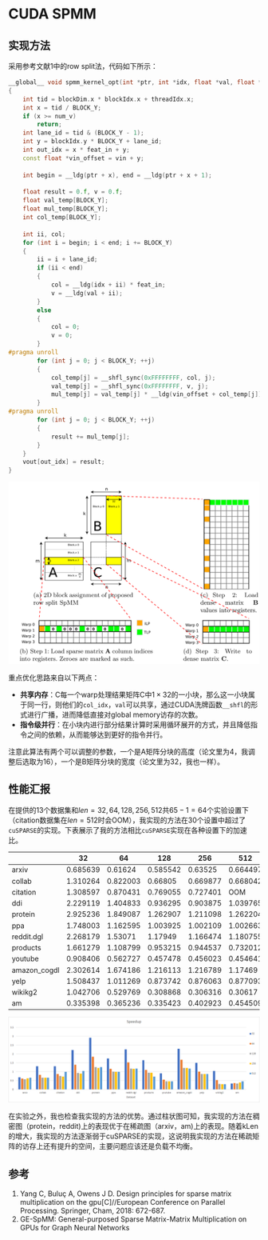 # CUDA SPMM 

## 实现方法

采用参考文献1中的row split法，代码如下所示：

```c++
__global__ void spmm_kernel_opt(int *ptr, int *idx, float *val, float *vin, float *vout, int num_v, int feat_in)
{
    int tid = blockDim.x * blockIdx.x + threadIdx.x;
    int x = tid / BLOCK_Y;
    if (x >= num_v)
        return;
    int lane_id = tid & (BLOCK_Y - 1);
    int y = blockIdx.y * BLOCK_Y + lane_id;
    int out_idx = x * feat_in + y;
    const float *vin_offset = vin + y;

    int begin = __ldg(ptr + x), end = __ldg(ptr + x + 1);

    float result = 0.f, v = 0.f;
    float val_temp[BLOCK_Y];
    float mul_temp[BLOCK_Y];
    int col_temp[BLOCK_Y];

    int ii, col;
    for (int i = begin; i < end; i += BLOCK_Y)
    {
        ii = i + lane_id;
        if (ii < end)
        {
            col = __ldg(idx + ii) * feat_in;
            v = __ldg(val + ii);
        }
        else
        {
            col = 0;
            v = 0;
        }
#pragma unroll
        for (int j = 0; j < BLOCK_Y; ++j)
        {
            col_temp[j] = __shfl_sync(0xFFFFFFFF, col, j);
            val_temp[j] = __shfl_sync(0xFFFFFFFF, v, j);
            mul_temp[j] = val_temp[j] * __ldg(vin_offset + col_temp[j]);
        }
#pragma unroll
        for (int j = 0; j < BLOCK_Y; ++j)
        {
            result += mul_temp[j];
        }
    }
    vout[out_idx] = result;
}
```

![image-20210622194126332](assets/image-20210622194126332.png)

重点优化思路来自以下两点：

- **共享内存**：C每一个warp处理结果矩阵C中$1\times32$的一小块，那么这一小块属于同一行，则他们的`col_idx`，`val`可以共享，通过CUDA洗牌函数`__shfl`的形式进行广播，进而降低直接对global memory访存的次数。
- **指令级并行**：在小块内进行部分结果计算时采用循环展开的方式，并且降低指令之间的依赖，从而能够达到更好的指令并行。

注意此算法有两个可以调整的参数，一个是A矩阵分块的高度（论文里为4，我调整后选取为16），一个是B矩阵分块的宽度（论文里为32，我也一样）。

## 性能汇报

在提供的13个数据集和$len = 32, 64, 128, 256, 512$共$65-1=64$个实验设置下（citation数据集在$len=512$时会OOM），我实现的方法在30个设置中超过了`cuSPARSE`的实现。下表展示了我的方法相比`cuSPARSE`实现在各种设置下的加速比。

|              | 32       | 64       | 128      | 256      | 512      |
| ------------ | -------- | -------- | -------- | -------- | -------- |
| arxiv        | 0.685639 | 0.61624  | 0.585542 | 0.63525  | 0.664497 |
| collab       | 1.310264 | 0.822003 | 0.66805  | 0.669877 | 0.668042 |
| citation     | 1.308597 | 0.870431 | 0.769055 | 0.727401 | OOM      |
| ddi          | 2.229119 | 1.404833 | 0.936295 | 0.903875 | 1.039765 |
| protein      | 2.925236 | 1.849087 | 1.262907 | 1.211098 | 1.262204 |
| ppa          | 1.748003 | 1.162595 | 1.003925 | 1.002109 | 1.002663 |
| reddit.dgl   | 2.268179 | 1.53071  | 1.17949  | 1.166474 | 1.180755 |
| products     | 1.661279 | 1.108799 | 0.953215 | 0.944537 | 0.732012 |
| youtube      | 0.908406 | 0.562727 | 0.457478 | 0.456023 | 0.454641 |
| amazon_cogdl | 2.302614 | 1.674186 | 1.216113 | 1.216789 | 1.17469  |
| yelp         | 1.508437 | 1.011269 | 0.873742 | 0.876063 | 0.877093 |
| wikikg2      | 1.042706 | 0.529769 | 0.308868 | 0.306316 | 0.30617  |
| am           | 0.335398 | 0.365236 | 0.335423 | 0.402923 | 0.454509 |

![image-20210622195633412](assets/image-20210622195633412.png)

在实验之外，我也检查我实现的方法的优势。通过柱状图可知，我实现的方法在稠密图（protein，reddit)上的表现优于在稀疏图（arxiv，am)上的表现。随着kLen的增大，我实现的方法逐渐弱于cuSPARSE的实现，这说明我实现的方法在稀疏矩阵的访存上还有提升的空间，主要问题应该还是负载不均衡。

## 参考

1. Yang C, Buluç A, Owens J D. Design principles for sparse matrix multiplication on the gpu[C]//European Conference on Parallel Processing. Springer, Cham, 2018: 672-687.
2. GE-SpMM: General-purposed Sparse Matrix-Matrix Multiplication on GPUs for Graph Neural Networks
